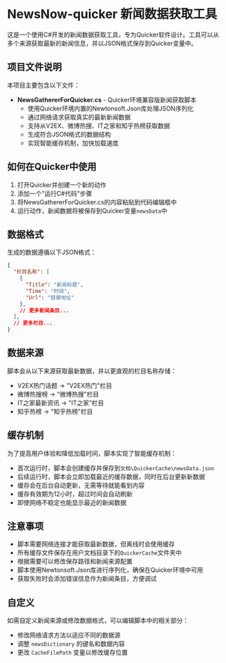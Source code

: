 # NewsNow-quicker 新闻数据获取工具

这是一个使用C#开发的新闻数据获取工具，专为Quicker软件设计。工具可以从多个来源获取最新的新闻信息，并以JSON格式保存到Quicker变量中。

## 项目文件说明

本项目主要包含以下文件：

- **NewsGathererForQuicker.cs** - Quicker环境兼容版新闻获取脚本
  - 使用Quicker环境内置的Newtonsoft.Json库处理JSON序列化
  - 通过网络请求获取真实的最新新闻数据
  - 支持从V2EX、微博热搜、IT之家和知乎热榜获取数据
  - 生成符合JSON格式的数据结构
  - 实现智能缓存机制，加快加载速度

## 如何在Quicker中使用

1. 打开Quicker并创建一个新的动作
2. 添加一个"运行C#代码"步骤
3. 将NewsGathererForQuicker.cs的内容粘贴到代码编辑框中
4. 运行动作，新闻数据将被保存到Quicker变量`newsData`中

## 数据格式

生成的数据遵循以下JSON格式：

```json
{
  "栏目名称": [
    {
      "Title": "新闻标题",
      "Time": "时间",
      "Url": "链接地址"
    },
    // 更多新闻条目...
  ],
  // 更多栏目...
}
```

## 数据来源

脚本会从以下来源获取最新数据，并以更直观的栏目名称存储：

- V2EX热门话题 -> "V2EX热门"栏目
- 微博热搜榜 -> "微博热搜"栏目
- IT之家最新资讯 -> "IT之家"栏目
- 知乎热榜 -> "知乎热榜"栏目

## 缓存机制

为了提高用户体验和降低加载时间，脚本实现了智能缓存机制：

- 首次运行时，脚本会创建缓存并保存到`文档\QuickerCache\newsData.json`
- 后续运行时，脚本会立即加载最近的缓存数据，同时在后台更新新数据
- 缓存会在后台自动更新，无需等待就能看到内容
- 缓存有效期为12小时，超过时间会自动刷新
- 即使网络不稳定也能显示最近的新闻数据

## 注意事项

- 脚本需要网络连接才能获取最新数据，但离线时会使用缓存
- 所有缓存文件保存在用户文档目录下的`QuickerCache`文件夹中
- 根据需要可以修改保存路径和新闻来源配置
- 脚本使用Newtonsoft.Json库进行序列化，确保在Quicker环境中可用
- 获取失败时会添加错误信息作为新闻条目，方便调试

## 自定义

如需自定义新闻来源或修改数据格式，可以编辑脚本中的相关部分：

- 修改网络请求方法以适应不同的数据源
- 调整 `newsDictionary` 的键名和数据内容
- 更改 `CacheFilePath` 变量以修改缓存位置 